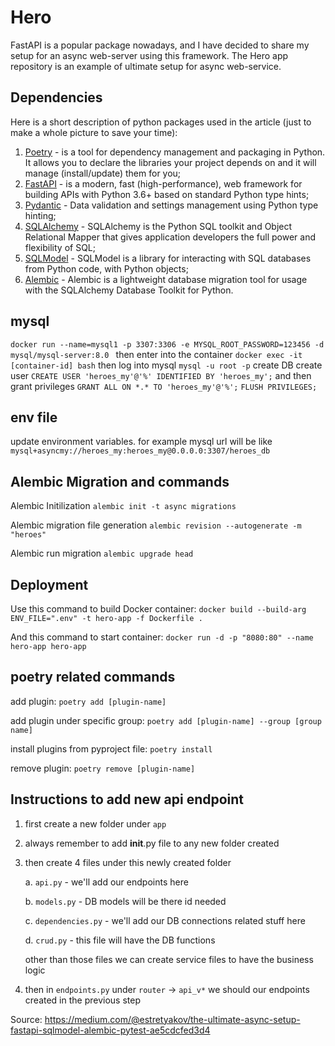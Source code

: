 # Hero
FastAPI is a popular package nowadays, and I have decided to share my setup for an async web-server using this
framework. The Hero app repository is an example of ultimate setup for async web-service.

## Dependencies
Here is a short description of python packages used in the article (just to make a whole picture to save your time):

1. [Poetry](https://python-poetry.org) - is a tool for dependency management and packaging in Python. It allows you to
   declare the libraries your project depends on and it will manage (install/update) them for you;
2. [FastAPI](https://fastapi.tiangolo.com) - is a modern, fast (high-performance), web framework for building APIs with
   Python 3.6+ based on standard Python type hints;
3. [Pydantic](https://pydantic-docs.helpmanual.io) - Data validation and settings management using Python type hinting;
4. [SQLAlchemy](https://www.sqlalchemy.org) - SQLAlchemy is the Python SQL toolkit and Object Relational Mapper that
   gives application developers the full power and flexibility of SQL;
5. [SQLModel](https://sqlmodel.tiangolo.com) - SQLModel is a library for interacting with SQL databases from Python
   code, with Python objects;
6. [Alembic](https://alembic.sqlalchemy.org/en/latest/) - Alembic is a lightweight database migration tool for usage
   with the SQLAlchemy Database Toolkit for Python.

## mysql 
`docker run --name=mysql1 -p 3307:3306 -e MYSQL_ROOT_PASSWORD=123456 -d mysql/mysql-server:8.0
`
then enter into the container `docker exec -it [container-id] bash`
then log into mysql `mysql -u root -p`
create DB
create user `CREATE USER 'heroes_my'@'%' IDENTIFIED BY 'heroes_my';`
and then grant privileges 
`GRANT ALL ON *.* TO 'heroes_my'@'%';`
`FLUSH PRIVILEGES;`

## env file
update environment variables. for example mysql url will be like `mysql+asyncmy://heroes_my:heroes_my@0.0.0.0:3307/heroes_db`

## Alembic Migration and commands
Alembic Initilization 
`alembic init -t async migrations`

Alembic migration file generation `alembic revision --autogenerate -m "heroes"`

Alembic run migration `alembic upgrade head`

## Deployment
Use this command to build Docker container: `docker build --build-arg ENV_FILE=".env" -t hero-app -f Dockerfile .`

And this command to start container: `docker run -d -p "8080:80" --name hero-app hero-app`


## poetry related commands
add plugin: `poetry add [plugin-name]`

add plugin under specific group: `poetry add [plugin-name] --group [group name]`

install plugins from pyproject file: `poetry install`

remove plugin: `poetry remove [plugin-name]`

## Instructions to add new api endpoint
1. first create a new folder under `app`

2. always remember to add __init__.py file to any new folder created

3. then create 4 files under this newly created folder

   a. `api.py` - we'll add our endpoints here

   b. `models.py` - DB models will be there id needed

   c. `dependencies.py` - we'll add our DB connections related stuff here

   d. `crud.py` - this file will have the DB functions

   other than those files we can create service files to have the business logic

4. then in `endpoints.py` under `router` -> `api_v*` we should our endpoints created in the previous step


Source: https://medium.com/@estretyakov/the-ultimate-async-setup-fastapi-sqlmodel-alembic-pytest-ae5cdcfed3d4

